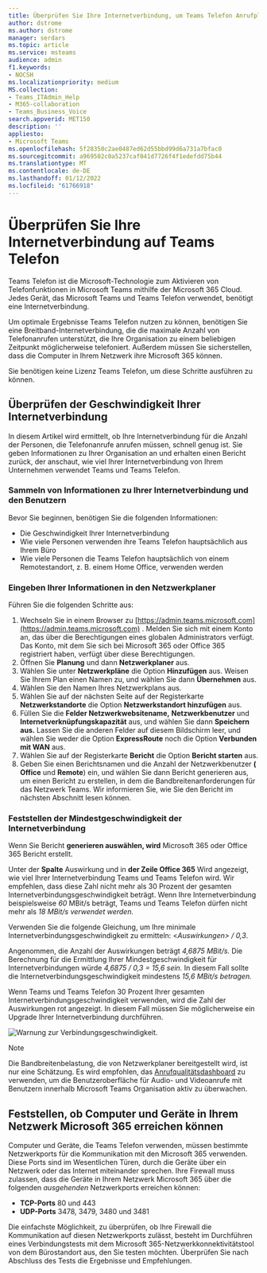 ```yaml
---
title: Überprüfen Sie Ihre Internetverbindung, um Teams Telefon Anrufplan zu finden
author: dstrome
ms.author: dstrome
manager: serdars
ms.topic: article
ms.service: msteams
audience: admin
f1.keywords:
- NOCSH
ms.localizationpriority: medium
MS.collection:
- Teams_ITAdmin_Help
- M365-collaboration
- Teams_Business_Voice
search.appverid: MET150
description: ''
appliesto:
- Microsoft Teams
ms.openlocfilehash: 5f28350c2ae0487ed62d55bbd99d6a731a7bfac0
ms.sourcegitcommit: a969502c0a5237caf041d7726f4f1edefdd75b44
ms.translationtype: MT
ms.contentlocale: de-DE
ms.lasthandoff: 01/12/2022
ms.locfileid: "61766918"
---
```

# <a name="check-your-internet-connection-for-teams-phone"></a>Überprüfen Sie Ihre Internetverbindung auf Teams Telefon

Teams Telefon ist die Microsoft-Technologie zum Aktivieren von Telefonfunktionen in Microsoft Teams mithilfe der Microsoft 365 Cloud. Jedes Gerät, das Microsoft Teams und Teams Telefon verwendet, benötigt eine Internetverbindung.

Um optimale Ergebnisse Teams Telefon nutzen zu können, benötigen Sie eine Breitband-Internetverbindung, die die maximale Anzahl von Telefonanrufen unterstützt, die Ihre Organisation zu einem beliebigen Zeitpunkt möglicherweise telefoniert. Außerdem müssen Sie sicherstellen, dass die Computer in Ihrem Netzwerk ihre Microsoft 365 können.

Sie benötigen keine Lizenz Teams Telefon, um diese Schritte ausführen zu können.

## <a name="check-your-internet-connection-speed"></a>Überprüfen der Geschwindigkeit Ihrer Internetverbindung

In diesem Artikel wird ermittelt, ob Ihre Internetverbindung für die Anzahl der Personen, die Telefonanrufe anrufen müssen, schnell genug ist. Sie geben Informationen zu Ihrer Organisation an und erhalten einen Bericht zurück, der anschaut, wie viel Ihrer Internetverbindung von Ihrem Unternehmen verwendet Teams und Teams Telefon.

### <a name="gather-information-about-your-internet-connection-and-users"></a>Sammeln von Informationen zu Ihrer Internetverbindung und den Benutzern

Bevor Sie beginnen, benötigen Sie die folgenden Informationen:

* Die Geschwindigkeit Ihrer Internetverbindung
* Wie viele Personen verwenden ihre Teams Telefon hauptsächlich aus Ihrem Büro
* Wie viele Personen die Teams Telefon hauptsächlich von einem Remotestandort, z. B. einem Home Office, verwenden werden

### <a name="enter-your-information-into-the-network-planner"></a>Eingeben Ihrer Informationen in den Netzwerkplaner

Führen Sie die folgenden Schritte aus:

1. Wechseln Sie in einem Browser zu [https://admin.teams.microsoft.com](https://admin.teams.microsoft.com) . Melden Sie sich mit einem Konto an, das über die Berechtigungen eines globalen Administrators verfügt. Das Konto, mit dem Sie sich bei Microsoft 365 oder Office 365 registriert haben, verfügt über diese Berechtigungen.
2. Öffnen Sie **Planung** und dann **Netzwerkplaner** aus.
3. Wählen Sie unter **Netzwerkpläne** die Option **Hinzufügen** aus. Weisen Sie Ihrem Plan einen Namen zu, und wählen Sie dann **Übernehmen** aus.
4. Wählen Sie den Namen Ihres Netzwerkplans aus.
5. Wählen Sie auf der nächsten Seite auf der Registerkarte **Netzwerkstandorte** die Option **Netzwerkstandort hinzufügen** aus.
6. Füllen Sie die **Felder Netzwerkwebsitename,** **Netzwerkbenutzer** und **Internetverknüpfungskapazität** aus, und wählen Sie dann **Speichern aus.** Lassen Sie die anderen Felder auf diesem Bildschirm leer, und wählen Sie weder die Option **ExpressRoute** noch die Option **Verbunden mit WAN** aus.
7. Wählen Sie auf der Registerkarte **Bericht** die Option **Bericht starten** aus.
8. Geben Sie  einen Berichtsnamen und die Anzahl der Netzwerkbenutzer **(**  **Office** und **Remote**) ein, und wählen Sie dann Bericht generieren aus, um einen Bericht zu erstellen, in dem die Bandbreitenanforderungen für das Netzwerk Teams. Wir informieren Sie, wie Sie den Bericht im nächsten Abschnitt lesen können.

### <a name="find-your-minimum-internet-connection-speed"></a>Feststellen der Mindestgeschwindigkeit der Internetverbindung

Wenn Sie Bericht **generieren auswählen, wird** Microsoft 365 oder Office 365 Bericht erstellt.

Unter der **Spalte** Auswirkung und in **der Zeile Office 365** Wird angezeigt, wie viel Ihrer Internetverbindung Teams und Teams Telefon wird. Wir empfehlen, dass diese Zahl nicht mehr als 30 Prozent der gesamten Internetverbindungsgeschwindigkeit beträgt. Wenn Ihre Internetverbindung beispielsweise *60* MBit/s beträgt, Teams und Teams Telefon dürfen nicht mehr als *18 MBit/s verwendet werden.*

Verwenden Sie die folgende Gleichung, um Ihre minimale Internetverbindungsgeschwindigkeit zu ermitteln: <*Auswirkungen> / 0,3*.  

Angenommen, die Anzahl der Auswirkungen beträgt *4,6875 MBit/s.* Die Berechnung für die Ermittlung Ihrer Mindestgeschwindigkeit für Internetverbindungen würde *4,6875 / 0,3 = 15,6 sein.* In diesem Fall sollte die Internetverbindungsgeschwindigkeit mindestens *15,6 MBit/s betragen.*

Wenn Teams und Teams Telefon 30 Prozent Ihrer gesamten Internetverbindungsgeschwindigkeit verwenden,  wird die Zahl der Auswirkungen rot angezeigt. In diesem Fall müssen Sie möglicherweise ein Upgrade Ihrer Internetverbindung durchführen.

![Warnung zur Verbindungsgeschwindigkeit.](../media/network-planner-report-speed-warning.png)

>[!NOTE]
> Die Bandbreitenbelastung, die von Netzwerkplaner bereitgestellt wird, ist nur eine Schätzung. Es wird empfohlen, das [Anrufqualitätsdashboard](../cqd-what-is-call-quality-dashboard.md) zu verwenden, um die Benutzeroberfläche für Audio- und Videoanrufe mit Benutzern innerhalb Microsoft Teams Organisation aktiv zu überwachen.

## <a name="make-sure-the-computers-and-devices-on-your-network-can-reach-microsoft-365"></a>Feststellen, ob Computer und Geräte in Ihrem Netzwerk Microsoft 365 erreichen können

Computer und Geräte, die Teams Telefon verwenden, müssen bestimmte Netzwerkports für die Kommunikation mit den Microsoft 365 verwenden. Diese Ports sind im Wesentlichen Türen, durch die Geräte über ein Netzwerk oder das Internet miteinander sprechen. Ihre Firewall muss zulassen, dass die Geräte in Ihrem Netzwerk Microsoft 365 über die folgenden *ausgehenden* Netzwerkports erreichen können:

* **TCP-Ports** 80 und 443
* **UDP-Ports** 3478, 3479, 3480 und 3481

Die einfachste Möglichkeit, zu überprüfen, ob Ihre Firewall die Kommunikation [](/microsoft-365/enterprise/office-365-network-mac-perf-onboarding-tool) auf diesen Netzwerkports zulässt, besteht im Durchführen eines Verbindungstests mit dem Microsoft 365-Netzwerkkonnektivitätstool von dem Bürostandort aus, den Sie testen möchten. Überprüfen Sie nach Abschluss des Tests die Ergebnisse und Empfehlungen.
